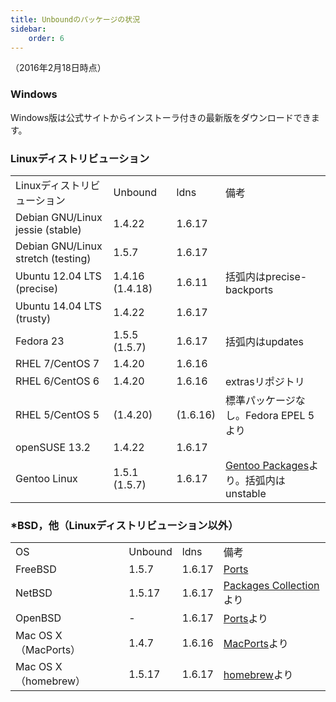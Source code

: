 ```yaml
---
title: Unboundのパッケージの状況
sidebar:
    order: 6
---
```

（2016年2月18日時点）

<h3>Windows</h3>
Windows版は公式サイトからインストーラ付きの最新版をダウンロードできます。

<h3>Linuxディストリビューション</h3>
<table border="0">
<tbody>
<tr>
<td>Linuxディストリビューション</td>
<td>Unbound</td>
<td>ldns</td>
<td>備考</td>
</tr>
<tr>
<td>Debian GNU/Linux jessie (stable)</td>
<td>1.4.22</td>
<td>1.6.17</td>
<td></td>
</tr>
<tr>
<td>Debian GNU/Linux stretch (testing)</td>
<td>1.5.7</td>
<td>1.6.17</td>
<td></td>
</tr>
<tr>
<td>Ubuntu 12.04 LTS (precise)</td>
<td>1.4.16 (1.4.18)</td>
<td>1.6.11</td>
<td>括弧内はprecise-backports</td>
</tr>
<tr>
<td>Ubuntu 14.04 LTS (trusty)</td>
<td>1.4.22</td>
<td>1.6.17</td>
<td></td>
</tr>
<tr>
<td>Fedora 23</td>
<td>1.5.5 (1.5.7)</td>
<td>1.6.17</td>
<td>括弧内はupdates</td>
</tr>
<tr>
<td>RHEL 7/CentOS 7</td>
<td>1.4.20</td>
<td>1.6.16</td>
<td></td>
</tr>
<tr>
<td>RHEL 6/CentOS 6</td>
<td>1.4.20</td>
<td>1.6.16</td>
<td>extrasリポジトリ</td>
</tr>
<tr>
<td>RHEL 5/CentOS 5</td>
<td>(1.4.20)</td>
<td>(1.6.16)</td>
<td>標準パッケージなし。Fedora EPEL 5より</td>
</tr>
<tr>
<td>openSUSE 13.2</td>
<td>1.4.22</td>
<td>1.6.17</td>
<td></td>
</tr>
<tr>
<td>Gentoo Linux</td>
<td>1.5.1 (1.5.7)</td>
<td>1.6.17</td>
<td><a href="http://packages.gentoo.org/package/net-dns/unbound">Gentoo Packages</a>より。括弧内はunstable</td>
</tr>
</tbody>
</table>

<h3>*BSD，他（Linuxディストリビューション以外）</h3>
<table border="0">
<tbody>
<tr>
<td>OS</td>
<td>Unbound</td>
<td>ldns</td>
<td>備考</td>
</tr>
<tr>
<td>FreeBSD</td>
<td>1.5.7</td>
<td>1.6.17</td>
<td><a href="http://www.freebsd.org/cgi/cvsweb.cgi/ports/dns/unbound/">Ports</a></td>
</tr>
<tr>
<td>NetBSD</td>
<td>1.5.17</td>
<td>1.6.17</td>
<td><a href="http://pkgsrc.se/net/unbound">Packages Collection</a>より</td>
</tr>
<tr>
<td>OpenBSD</td>
<td>-</td>
<td>1.6.17</td>
<td><a href="http://openports.se/net/unbound">Ports</a>より</td>
</tr>
<tr>
<td>Mac OS X（MacPorts）</td>
<td>1.4.7</td>
<td>1.6.16</td>
<td><a href="http://trac.macports.org/browser/trunk/dports/net/unbound/Portfile">MacPorts</a>より</td>
</tr>
<tr>
<td>Mac OS X（homebrew）</td>
<td>1.5.17</td>
<td>1.6.17</td>
<td><a href="https://github.com/Homebrew/homebrew/search?q=unbound">homebrew</a>より</td>
</tr>
</tbody></table>
